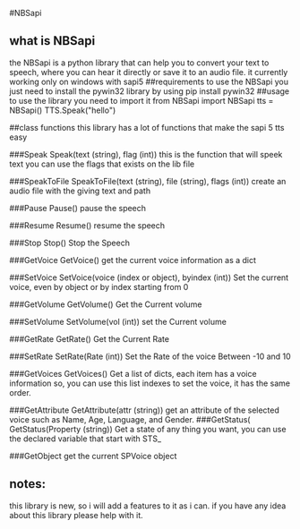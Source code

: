 #NBSapi
## what is NBSapi
the NBSapi is a python library that can help you to convert your text to speech, where you can hear it directly or save it to an audio file.
it currently working only on windows with sapi5
##requirements
to use the NBSapi you just need to install the pywin32 library by using
pip install pywin32
##usage
to use the library you need to import it
from NBSapi import NBSapi
tts = NBSapi()
TTS.Speak("hello")

##class functions
this library has a lot of functions that make the sapi 5 tts easy

###Speak
Speak(text (string), flag (int))
this is the function that will speek text
you can use the flags that exists on the lib file

###SpeakToFile
SpeakToFile(text (string), file (string), flags (int))
create an audio file with the giving text and path

###Pause
Pause()
pause the speech

###Resume
Resume()
resume the speech

###Stop
Stop()
Stop the Speech

###GetVoice
GetVoice()
get the current voice information as a dict

###SetVoice
SetVoice(voice (index or object), byindex (int))
Set the current voice, even by object or by index starting from 0

###GetVolume
GetVolume()
Get the Current volume

###SetVolume
SetVolume(vol (int))
set the Current volume

###GetRate
GetRate()
Get the Current Rate

###SetRate
SetRate(Rate (int))
Set the Rate of the voice Between -10 and 10

###GetVoices
GetVoices()
Get a list of dicts, each item has a voice information
so, you can use this list indexes to set the voice, it has the same order.

###GetAttribute
GetAttribute(attr (string))
get an attribute of the selected voice such as Name, Age, Language, and Gender.
###GetStatus(
GetStatus(Property (string))
Get a state of any thing you want, you can use the declared variable that start with STS_

###GetObject
get the current SPVoice object


## notes:
this library is new, so i will add a features to it as i can.
if you have any idea about this library please help with it.
